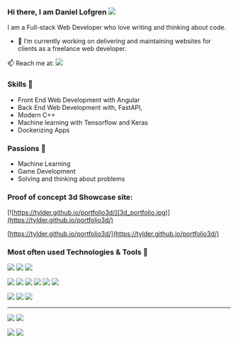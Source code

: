 ### Hi there, I am Daniel Lofgren <img src="https://raw.githubusercontent.com/MartinHeinz/MartinHeinz/master/wave.gif" width="30px">

I am a Full-stack Web Developer who love writing and thinking about code. 

- 🔭 I’m currently working on delivering and maintaining websites for clients as a freelance web developer.

📫 Reach me at: [![](https://img.shields.io/badge/lofgrendaniel87@gmail.com-Gmail-D14836?style=flat&logo=gmail&logoColor=white) ](mailto:lofgrendaniel87@gmail.com)

### Skills 🦾

- Front End Web Development with Angular
- Back End Web Development with, FastAPI, 
- Modern C++
- Machine learning with Tensorflow and Keras
- Dockerizing Apps

### Passions 👾

- Machine Learning
- Game Development
- Solving and thinking about problems 

### Proof of concept 3d Showcase site:
[![https://tylder.github.io/portfolio3d/](3d_portfolio.jpg)](https://tylder.github.io/portfolio3d/)

[https://tylder.github.io/portfolio3d/](https://tylder.github.io/portfolio3d/)

### Most often used Technologies & Tools 🔧 
![](https://img.shields.io/badge/Typescript-informational?style=flat&logo=typescript&logoColor=white)
![](https://img.shields.io/badge/Python-informational?style=flat&logo=python&logoColor=white)
![](https://img.shields.io/badge/C++-00599C?style=flat-square&logo=cplusplus&logoColor=white)

![](https://img.shields.io/badge/Angular-DD0031?style=flat&logo=angular&logoColor=white)
![](https://img.shields.io/badge/Node.js-43853D?style=flat&logo=node.js&logoColor=white)
![](https://img.shields.io/badge/Material--UI-0081CB?style=flat&logo=material-ui&logoColor=white)
![](https://img.shields.io/badge/Sass-CC6699?style=flat&logo=sass&logoColor=white)
![](https://img.shields.io/badge/PostgreSQL-316192?style=flat&logo=postgresql&logoColor=white)
![](https://img.shields.io/badge/MongoDB-4EA94B?style=flat&logo=mongodb&logoColor=white)


![](https://img.shields.io/badge/Linux-informational?style=flat&logo=linux&logoColor=white)
![](https://img.shields.io/badge/Docker-informational?style=flat&logo=docker&logoColor=white)
![](https://img.shields.io/badge/Kubernetes-informational?style=flat&logo=kubernetes&logoColor=white)

***

[![](https://github-readme-stats.vercel.app/api/pin/?username=Tylder&repo=firestore_extended&theme=onedark)](https://github.com/Tylder/firestore-extended)
[![](https://github-readme-stats.vercel.app/api/pin/?username=tylder&repo=OMPEval_py_wrapper&theme=onedark)](https://github.com/tylder/OMPEval_py_wrapper)

![](https://github-readme-stats.vercel.app/api/top-langs/?username=tylder&langs_count=6&layout=compact&hide=javascript,html&theme=onedark)
![](https://github-readme-stats.vercel.app/api?username=tylder&count_private=true&hide=issues&include_all_commits=true&theme=onedark)
